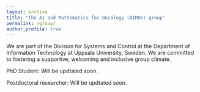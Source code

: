 ```yaml
---
layout: archive
title: "The AI and Mathematics for Oncology (AIMOn) group"
permalink: /group/
author_profile: true
---
```


We are part of the Division for Systems and Control at the Department of Information Technology at Uppsala University, Sweden. We are committed to fostering a supportive, welcoming and inclusive group climate. 


<p>PhD Student: Will be updtated soon. </p>
<p>Postdoctoral researcher: Will be updtated soon. </p>



